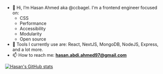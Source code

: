 - 👋 Hi, I’m Hasan Ahmed aka @ccbagel. I'm a frontend engineer focused on:
  - CSS
  - Performance
  - Accessibility
  - Modularity
  - Open source
- 🧰 Tools I currently use are: React, NextJS, MongoDB, NodeJS, Express, and a lot more.
- 📫 How to reach me: **hasan.abdi.ahmed97@gmail.com** 

[![Hasan's GitHub stats](https://github-readme-stats.vercel.app/api?username=ccbagel&show_icons=true&hide_stats=stars,contribs&theme=codeSTACKr&count_private=true&include_all_commits=true)](https://github.com/ccbagel/github-readme-stats)
